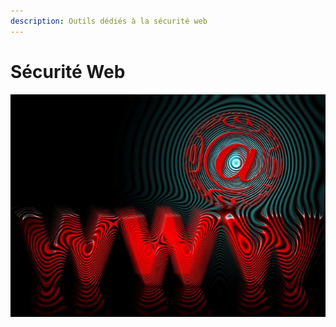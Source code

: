 ```yaml
---
description: Outils dédiés à la sécurité web
---
```


# Sécurité Web

![](../../.gitbook/assets/720ccd0b06f56f07cf2316b6f33ceb6b.jpg)

